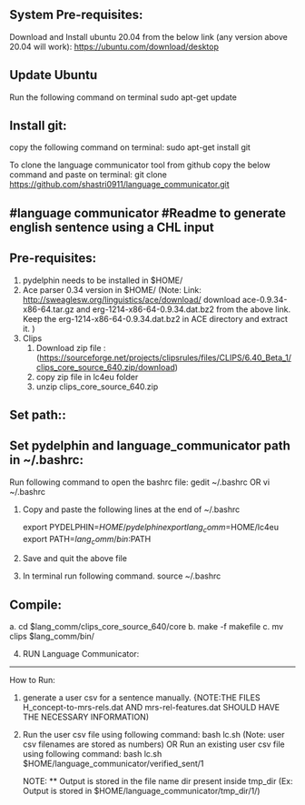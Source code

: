 System Pre-requisites:
------------------------
Download and Install ubuntu 20.04 from the below link (any version above 20.04 will work):
https://ubuntu.com/download/desktop

Update Ubuntu
---------------
Run the following command on terminal
  sudo apt-get update 

Install git:
-----------------
copy the following command on terminal:
sudo apt-get install git

To clone the language communicator tool from github copy the below command and paste on terminal:
git clone https://github.com/shastri0911/language_communicator.git

#language communicator
#Readme to generate english sentence using a CHL input 
-------------------------------------------------------

Pre-requisites:
--------------
1. pydelphin needs to be installed in $HOME/
2. Ace parser 0.34 version in $HOME/
    (Note:  Link: http://sweaglesw.org/linguistics/ace/download/
       download ace-0.9.34-x86-64.tar.gz and erg-1214-x86-64-0.9.34.dat.bz2 from the above link. 
       Keep the erg-1214-x86-64-0.9.34.dat.bz2 in ACE directory and extract it.
	)
3. Clips
    1. Download zip file : (https://sourceforge.net/projects/clipsrules/files/CLIPS/6.40_Beta_1/clips_core_source_640.zip/download)
    2. copy zip file in lc4eu folder
    3. unzip clips_core_source_640.zip

 
Set path::
-------------
Set pydelphin and language_communicator path in ~/.bashrc:
------------------------------------------------------------
Run following command to open the bashrc file:
 gedit ~/.bashrc
   OR
 vi ~/.bashrc

1. Copy and paste the following lines at the end of ~/.bashrc 

	export PYDELPHIN=$HOME/pydelphin
	export lang_comm=$HOME/lc4eu
	export PATH=$lang_comm/bin:$PATH

2. Save and quit the above file 
3. In terminal run following command.
	source ~/.bashrc

Compile:
-----------

a. cd $lang_comm/clips_core_source_640/core
b. make -f makefile
c. mv clips $lang_comm/bin/


4. RUN Language Communicator:
--------
How to Run:
1) generate a user csv for a sentence manually.
	{NOTE:THE FILES H_concept-to-mrs-rels.dat AND mrs-rel-features.dat SHOULD HAVE THE NECESSARY INFORMATION) 

2) Run the user csv file using following command:
     bash lc.sh <path of the user_csv> 
		(Note: user csv filenames are stored as numbers)
OR
    Run an existing user csv file using following command:
	bash lc.sh $HOME/language_communicator/verified_sent/1
	
	NOTE:
	**	Output is stored in the file name dir present inside tmp_dir
		(Ex: Output is stored in $HOME/language_communicator/tmp_dir/1/)
